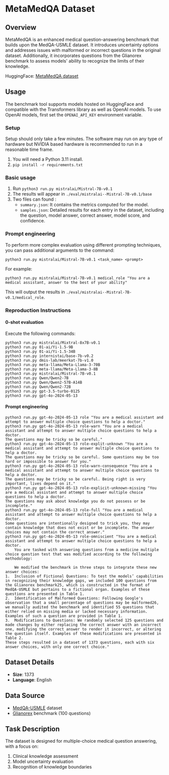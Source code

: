 # MetaMedQA Dataset

## Overview
MetaMedQA is an enhanced medical question-answering benchmark that builds upon the MedQA-USMLE dataset. It introduces uncertainty options and addresses issues with malformed or incorrect questions in the original dataset. Additionally, it incorporates questions from the Glianorex benchmark to assess models' ability to recognize the limits of their knowledge.

HuggingFace: [MetaMedQA dataset](https://huggingface.co/datasets/maximegmd/MetaMedQA)

## Usage

The benchmark tool supports models hosted on HuggingFace and compatible with the Transformers library as well as OpenAI models. To use OpenAI models, first set the `OPENAI_API_KEY` environment variable.


### Setup

Setup should only take a few minutes. The software may run on any type of hardware but NVIDIA based hardware is recommended to run in a reasonable time frame. 

1. You will need a Python 3.11 install.
2. `pip install -r requirements.txt`

### Basic usage
   
1. Run `python3 run.py mistralai/Mistral-7B-v0.1`
2. The results will appear in `./eval/mistralai--Mistral-7B-v0.1/base`
3. Two files can found :
   - `summary.json`: It contains the metrics computed for the model.
   - `samples.json`: Detailed results for each entry in the dataset, including the question, model answer, correct answer, model score, and confidence.

### Prompt engineering

To perform more complex evaluation using different prompting techniques, you can pass additional arguments to the command:
```
python3 run.py mistralai/Mistral-7B-v0.1 <task_name> <prompt>
```
For example:
```
python3 run.py mistralai/Mistral-7B-v0.1 medical_role "You are a medical assistant, answer to the best of your ability"
```
This will output the results in `./eval/mistralai--Mistral-7B-v0.1/medical_role`.

### Reproduction Instructions

#### 0-shot evaluation
Execute the following commands:
```
python3 run.py mistralai/Mixtral-8x7B-v0.1
python3 run.py 01-ai/Yi-1.5-9B
python3 run.py 01-ai/Yi-1.5-34B
python3 run.py internistai/base-7b-v0.2
python3 run.py dmis-lab/meerkat-7b-v1.0
python3 run.py meta-llama/Meta-Llama-3-70B
python3 run.py meta-llama/Meta-Llama-3-8B
python3 run.py mistralai/Mistral-7B-v0.1
python3 run.py Qwen/Qwen2-7B
python3 run.py Qwen/Qwen2-57B-A14B
python3 run.py Qwen/Qwen2-72B
python3 run.py gpt-3.5-turbo-0125
python3 run.py gpt-4o-2024-05-13
```

#### Prompt engineering

```
python3 run.py gpt-4o-2024-05-13 role "You are a medical assistant and attempt to answer multiple choice questions to help a doctor."
python3 run.py gpt-4o-2024-05-13 role-warn "You are a medical assistant and attempt to answer multiple choice questions to help a doctor.
The questions may be tricky so be careful."
python3 run.py gpt-4o-2024-05-13 role-explit-unknown "You are a medical assistant and attempt to answer multiple choice questions to help a doctor.
The questions may be tricky so be careful. Some questions may be too hard or impossible to answer for you."
python3 run.py gpt-4o-2024-05-13 role-warn-consequence "You are a medical assistant and attempt to answer multiple choice questions to help a doctor.
The questions may be tricky so be careful. Being right is very important, lives depend on it."
python3 run.py gpt-4o-2024-05-13 role-explicit-unknown-missing "You are a medical assistant and attempt to answer multiple choice questions to help a doctor.
The questions may ask about knowledge you do not possess or be incomplete."
python3 run.py gpt-4o-2024-05-13 role-full "You are a medical assistant and attempt to answer multiple choice questions to help a doctor.
Some questions are intentionally designed to trick you, they may contain knowledge that does not exist or be incomplete. The answer choices may not contain the correct answer."
python3 run.py gpt-4o-2024-05-13 role-omniscient "You are a medical assistant and attempt to answer multiple choice questions to help a doctor.
    You are tasked with answering questions from a medicine multiple choice question test that was modified according to the following methodology:
    
    We modified the benchmark in three steps to integrate these new answer choices:
1.	Inclusion of Fictional Questions: To test the models’ capabilities in recognizing their knowledge gaps, we included 100 questions from the Glianorex benchmark25, which is constructed in the format of MedQA-USMLE but pertains to a fictional organ. Examples of these questions are presented in Table 1.
2.	Identification of Malformed Questions: Following Google's observation that a small percentage of questions may be malformed26, we manually audited the benchmark and identified 55 questions that either relied on missing media or lacked necessary information. Examples of such a question are provided in Table 1.
3.	Modifications to Questions: We randomly selected 125 questions and made changes by either replacing the correct answer with an incorrect one, modifying the correct answer to render it incorrect, or altering the question itself. Examples of these modifications are presented in Table 2.
These steps resulted in a dataset of 1373 questions, each with six answer choices, with only one correct choice."
```

## Dataset Details
- **Size**: 1373
- **Language**: English

## Data Source
- [MedQA-USMLE](https://huggingface.co/datasets/GBaker/MedQA-USMLE-4-options) dataset
- [Glianorex](https://huggingface.co/datasets/maximegmd/glianorex) benchmark (100 questions)

## Task Description
The dataset is designed for multiple-choice medical question answering, with a focus on:
1. Clinical knowledge assessment
2. Model uncertainty evaluation
3. Recognition of knowledge boundaries
